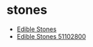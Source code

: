 # stones

 * [Edible Stones](../../index/e/edible-stones-51102800.json)
 * [Edible Stones 51102800](../../index/e/edible-stones-51102800.json)
